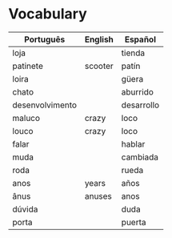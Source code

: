 # Vocabulary

| Português | English | Español |
|-----------|---------|---------|
| loja | | tienda |
| patinete | scooter  | patín |
| loira  |   | güera  |
| chato   |   | aburrido  |
| desenvolvimento  |   | desarrollo  |
| maluco   | crazy  | loco  |
| louco   | crazy  | loco  |
|  falar |   |  hablar |
| muda   |   | cambiada  |
| roda   |   | rueda  |
| anos   | years  | años  |
| ânus   | anuses  | anos  |
| dúvida   |   |  duda |
| porta   |   | puerta  |
